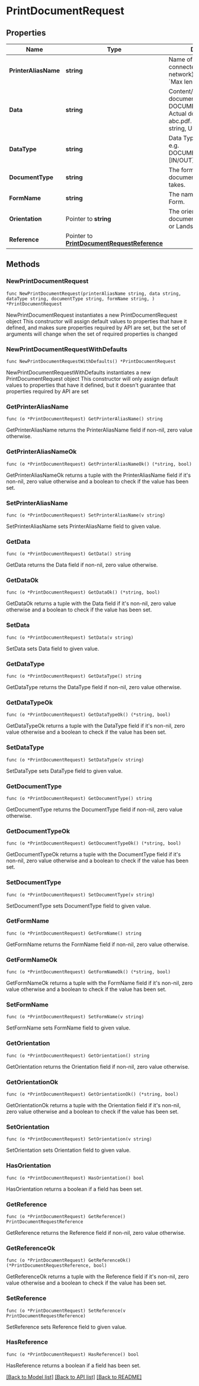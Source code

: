 # PrintDocumentRequest

## Properties

Name | Type | Description | Notes
------------ | ------------- | ------------- | -------------
**PrinterAliasName** | **string** | Name of the Printer connected (directly or via network) to a Computer. &#x60;Max length &#x3D; 30&#x60; | 
**Data** | **string** | Content/Identifier of document e.g. DOCUMENT_REFERECE_ID. Actual document name e.g. abc.pdf. [IN] i.e base64 string, URL, file path | 
**DataType** | **string** | Data Type of the document e.g. DOCUMENT_REFERENCE. [IN/OUT] | 
**DocumentType** | **string** | The format of the document file the print takes. | 
**FormName** | **string** | The name of the Document Form. | 
**Orientation** | Pointer to **string** | The orientation of the document layout: Portrait or Landscape. | [optional] 
**Reference** | Pointer to [**PrintDocumentRequestReference**](PrintDocumentRequestReference.md) |  | [optional] 

## Methods

### NewPrintDocumentRequest

`func NewPrintDocumentRequest(printerAliasName string, data string, dataType string, documentType string, formName string, ) *PrintDocumentRequest`

NewPrintDocumentRequest instantiates a new PrintDocumentRequest object
This constructor will assign default values to properties that have it defined,
and makes sure properties required by API are set, but the set of arguments
will change when the set of required properties is changed

### NewPrintDocumentRequestWithDefaults

`func NewPrintDocumentRequestWithDefaults() *PrintDocumentRequest`

NewPrintDocumentRequestWithDefaults instantiates a new PrintDocumentRequest object
This constructor will only assign default values to properties that have it defined,
but it doesn't guarantee that properties required by API are set

### GetPrinterAliasName

`func (o *PrintDocumentRequest) GetPrinterAliasName() string`

GetPrinterAliasName returns the PrinterAliasName field if non-nil, zero value otherwise.

### GetPrinterAliasNameOk

`func (o *PrintDocumentRequest) GetPrinterAliasNameOk() (*string, bool)`

GetPrinterAliasNameOk returns a tuple with the PrinterAliasName field if it's non-nil, zero value otherwise
and a boolean to check if the value has been set.

### SetPrinterAliasName

`func (o *PrintDocumentRequest) SetPrinterAliasName(v string)`

SetPrinterAliasName sets PrinterAliasName field to given value.


### GetData

`func (o *PrintDocumentRequest) GetData() string`

GetData returns the Data field if non-nil, zero value otherwise.

### GetDataOk

`func (o *PrintDocumentRequest) GetDataOk() (*string, bool)`

GetDataOk returns a tuple with the Data field if it's non-nil, zero value otherwise
and a boolean to check if the value has been set.

### SetData

`func (o *PrintDocumentRequest) SetData(v string)`

SetData sets Data field to given value.


### GetDataType

`func (o *PrintDocumentRequest) GetDataType() string`

GetDataType returns the DataType field if non-nil, zero value otherwise.

### GetDataTypeOk

`func (o *PrintDocumentRequest) GetDataTypeOk() (*string, bool)`

GetDataTypeOk returns a tuple with the DataType field if it's non-nil, zero value otherwise
and a boolean to check if the value has been set.

### SetDataType

`func (o *PrintDocumentRequest) SetDataType(v string)`

SetDataType sets DataType field to given value.


### GetDocumentType

`func (o *PrintDocumentRequest) GetDocumentType() string`

GetDocumentType returns the DocumentType field if non-nil, zero value otherwise.

### GetDocumentTypeOk

`func (o *PrintDocumentRequest) GetDocumentTypeOk() (*string, bool)`

GetDocumentTypeOk returns a tuple with the DocumentType field if it's non-nil, zero value otherwise
and a boolean to check if the value has been set.

### SetDocumentType

`func (o *PrintDocumentRequest) SetDocumentType(v string)`

SetDocumentType sets DocumentType field to given value.


### GetFormName

`func (o *PrintDocumentRequest) GetFormName() string`

GetFormName returns the FormName field if non-nil, zero value otherwise.

### GetFormNameOk

`func (o *PrintDocumentRequest) GetFormNameOk() (*string, bool)`

GetFormNameOk returns a tuple with the FormName field if it's non-nil, zero value otherwise
and a boolean to check if the value has been set.

### SetFormName

`func (o *PrintDocumentRequest) SetFormName(v string)`

SetFormName sets FormName field to given value.


### GetOrientation

`func (o *PrintDocumentRequest) GetOrientation() string`

GetOrientation returns the Orientation field if non-nil, zero value otherwise.

### GetOrientationOk

`func (o *PrintDocumentRequest) GetOrientationOk() (*string, bool)`

GetOrientationOk returns a tuple with the Orientation field if it's non-nil, zero value otherwise
and a boolean to check if the value has been set.

### SetOrientation

`func (o *PrintDocumentRequest) SetOrientation(v string)`

SetOrientation sets Orientation field to given value.

### HasOrientation

`func (o *PrintDocumentRequest) HasOrientation() bool`

HasOrientation returns a boolean if a field has been set.

### GetReference

`func (o *PrintDocumentRequest) GetReference() PrintDocumentRequestReference`

GetReference returns the Reference field if non-nil, zero value otherwise.

### GetReferenceOk

`func (o *PrintDocumentRequest) GetReferenceOk() (*PrintDocumentRequestReference, bool)`

GetReferenceOk returns a tuple with the Reference field if it's non-nil, zero value otherwise
and a boolean to check if the value has been set.

### SetReference

`func (o *PrintDocumentRequest) SetReference(v PrintDocumentRequestReference)`

SetReference sets Reference field to given value.

### HasReference

`func (o *PrintDocumentRequest) HasReference() bool`

HasReference returns a boolean if a field has been set.


[[Back to Model list]](../README.md#documentation-for-models) [[Back to API list]](../README.md#documentation-for-api-endpoints) [[Back to README]](../README.md)


